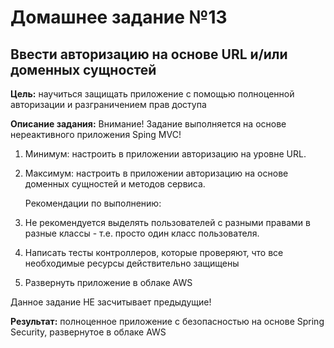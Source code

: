 # Домашнее задание №13
## Ввести авторизацию на основе URL и/или доменных сущностей

**Цель:** научиться защищать приложение с помощью полноценной авторизации и разграничением прав доступа

**Описание задания:**
Внимание! Задание выполняется на основе нереактивного приложения Sping MVC!
1. Минимум: настроить в приложении авторизацию на уровне URL.
2. Максимум: настроить в приложении авторизацию на основе доменных сущностей и методов сервиса.
   
   Рекомендации по выполнению:
3. Не рекомендуется выделять пользователей с разными правами в разные классы - т.е. просто один класс пользователя.
5. Написать тесты контроллеров, которые проверяют, что все необходимые ресурсы действительно защищены
6. Развернуть приложение в облаке AWS

Данное задание НЕ засчитывает предыдущие!

**Результат:** полноценное приложение с безопасностью на основе Spring Security, развернутое в облаке AWS